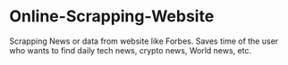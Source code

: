 # Online-Scrapping-Website
Scrapping News or data from website like Forbes.
Saves time of the user who wants to find daily tech news, crypto news, World
news, etc.
